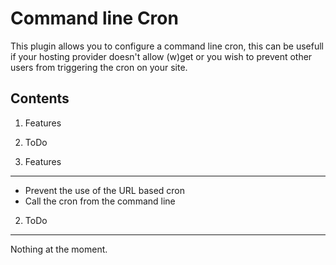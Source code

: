 Command line Cron
=================

This plugin allows you to configure a command line cron, this can be usefull if your hosting provider doesn't allow (w)get 
or you wish to prevent other users from triggering the cron on your site.

Contents
--------
1. Features
2. ToDo

1. Features
-----------

- Prevent the use of the URL based cron
- Call the cron from the command line

2. ToDo
-------
Nothing at the moment.